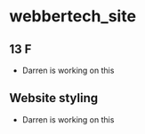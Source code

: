 # webbertech_site

## 13 F

* Darren is working on this

## Website styling

* Darren is working on this
